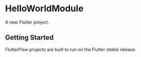 # HelloWorldModule

A new Flutter project.

## Getting Started

FlutterFlow projects are built to run on the Flutter _stable_ release.
